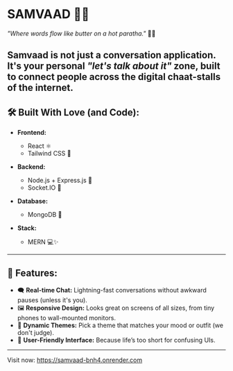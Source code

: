 # **SAMVAAD** 📡💬  #
*"Where words flow like butter on a hot paratha."* 🧈🥞  

**Samvaad** is not just a conversation application. It's your personal *"let's talk about it"* zone, built to connect people across the digital chaat-stalls of the internet. 
---
## **🛠️ Built With Love (and Code):**
- **Frontend:**  
  - React ⚛️  
  - Tailwind CSS 🎨  

- **Backend:**  
  - Node.js + Express.js 🚀  
  - Socket.IO 📡  

- **Database:**  
  - MongoDB 🍃  

- **Stack:**  
  - MERN 💻✨

---
## **🚀 Features:**
- 🗨️ **Real-time Chat:** Lightning-fast conversations without awkward pauses (unless it's you).  
- 🖼️ **Responsive Design:** Looks great on screens of all sizes, from tiny phones to wall-mounted monitors.  
- 🌈 **Dynamic Themes:** Pick a theme that matches your mood or outfit (we don't judge).  
- 👥 **User-Friendly Interface:** Because life’s too short for confusing UIs.
---

Visit now: https://samvaad-bnh4.onrender.com

